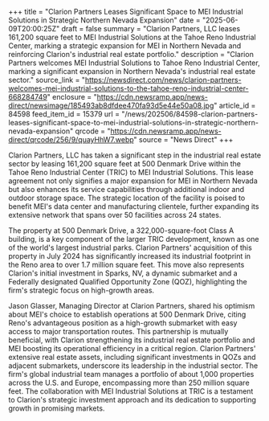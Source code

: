 +++
title = "Clarion Partners Leases Significant Space to MEI Industrial Solutions in Strategic Northern Nevada Expansion"
date = "2025-06-09T20:00:25Z"
draft = false
summary = "Clarion Partners, LLC leases 161,200 square feet to MEI Industrial Solutions at the Tahoe Reno Industrial Center, marking a strategic expansion for MEI in Northern Nevada and reinforcing Clarion's industrial real estate portfolio."
description = "Clarion Partners welcomes MEI Industrial Solutions to Tahoe Reno Industrial Center, marking a significant expansion in Northern Nevada's industrial real estate sector."
source_link = "https://newsdirect.com/news/clarion-partners-welcomes-mei-industrial-solutions-to-the-tahoe-reno-industrial-center-668284749"
enclosure = "https://cdn.newsramp.app/news-direct/newsimage/185493ab8dfdee470fa93d5e44e50a08.jpg"
article_id = 84598
feed_item_id = 15379
url = "/news/202506/84598-clarion-partners-leases-significant-space-to-mei-industrial-solutions-in-strategic-northern-nevada-expansion"
qrcode = "https://cdn.newsramp.app/news-direct/qrcode/256/9/quayHhW7.webp"
source = "News Direct"
+++

<p>Clarion Partners, LLC has taken a significant step in the industrial real estate sector by leasing 161,200 square feet at 500 Denmark Drive within the Tahoe Reno Industrial Center (TRIC) to MEI Industrial Solutions. This lease agreement not only signifies a major expansion for MEI in Northern Nevada but also enhances its service capabilities through additional indoor and outdoor storage space. The strategic location of the facility is poised to benefit MEI's data center and manufacturing clientele, further expanding its extensive network that spans over 50 facilities across 24 states.</p><p>The property at 500 Denmark Drive, a 322,000-square-foot Class A building, is a key component of the larger TRIC development, known as one of the world's largest industrial parks. Clarion Partners' acquisition of this property in July 2024 has significantly increased its industrial footprint in the Reno area to over 1.7 million square feet. This move also represents Clarion's initial investment in Sparks, NV, a dynamic submarket and a Federally designated Qualified Opportunity Zone (QOZ), highlighting the firm's strategic focus on high-growth areas.</p><p>Jason Glasser, Managing Director at Clarion Partners, shared his optimism about MEI's choice to establish operations at 500 Denmark Drive, citing Reno's advantageous position as a high-growth submarket with easy access to major transportation routes. This partnership is mutually beneficial, with Clarion strengthening its industrial real estate portfolio and MEI boosting its operational efficiency in a critical region. Clarion Partners' extensive real estate assets, including significant investments in QOZs and adjacent submarkets, underscore its leadership in the industrial sector. The firm's global industrial team manages a portfolio of about 1,000 properties across the U.S. and Europe, encompassing more than 250 million square feet. The collaboration with MEI Industrial Solutions at TRIC is a testament to Clarion's strategic investment approach and its dedication to supporting growth in promising markets.</p>